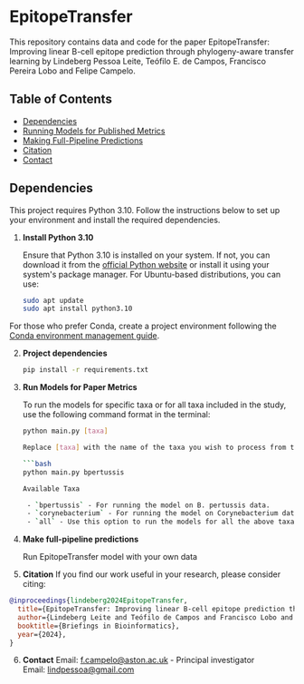 # EpitopeTransfer

This repository contains data and code for the paper EpitopeTransfer: Improving linear B-cell epitope prediction through phylogeny-aware transfer learning by Lindeberg Pessoa Leite, Teófilo E. de Campos, Francisco Pereira Lobo and Felipe Campelo.

## Table of Contents
- [Dependencies](#dependencies)
- [Running Models for Published Metrics](#running-models-for-published-metrics)
- [Making Full-Pipeline Predictions](#making-full-pipeline-predictions)
- [Citation](#citation)
- [Contact](#contact)

## Dependencies

This project requires Python 3.10. Follow the instructions below to set up your environment and install the required dependencies.


1. **Install Python 3.10**

   Ensure that Python 3.10 is installed on your system. If not, you can download it from the [official Python website](https://www.python.org/downloads/release/python-3100/) or install it using your system's package manager. For Ubuntu-based distributions, you can use:

   ```bash
   sudo apt update
   sudo apt install python3.10

For those who prefer Conda, create a project environment following the [Conda environment management guide](https://conda.io/projects/conda/en/latest/user-guide/tasks/manage-environments.html).

2. **Project dependencies**

   ```bash
   pip install -r requirements.txt


3. **Run Models for Paper Metrics**

   To run the models for specific taxa or for all taxa included in the study, use the following command format in the terminal:

   ```bash
   python main.py [taxa]

   Replace [taxa] with the name of the taxa you wish to process from the list below, or use all to process all available taxa. Example:

   ```bash
   python main.py bpertussis

   Available Taxa

    - `bpertussis` - For running the model on B. pertussis data.
    - `corynebacterium` - For running the model on Corynebacterium data.
    - `all` - Use this option to run the models for all the above taxa.


4. **Make full-pipeline predictions**


    Run EpitopeTransfer model with your own data

5. **Citation**
   If you find our work useful in your research, please consider citing:
  ```bibtex
  @inproceedings{lindeberg2024EpitopeTransfer,
    title={EpitopeTransfer: Improving linear B-cell epitope prediction through phylogeny-aware transfer learning},
    author={Lindeberg Leite and Teófilo de Campos and Francisco Lobo and Felipe Campelo},
    booktitle={Briefings in Bioinformatics},
    year={2024},
  }
  ````
6. **Contact**
Email: [f.campelo@aston.ac.uk](mailto:f.campelo@aston.ac.uk) - Principal investigator <br>
Email: [lindpessoa@gmail.com](mailto:lindpessoa@gmail.com)
